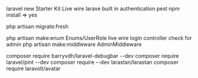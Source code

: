 laravel new
Starter Kit Live wire
larave built in authentication
pest
npm install => yes

php artisan migrate:fresh

php artisan make:enum Enums/UserRole
live wire login controller check for admin 
php artisan make:middleware AdminMiddleware



composer require barryvdh/laravel-debugbar --dev
composer require laravel/pint --dev
composer require --dev larastan/larastan
composer require laravolt/avatar




